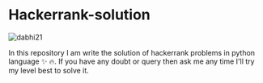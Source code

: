 # Hackerrank-solution

<p align="left"> <img src="https://komarev.com/ghpvc/?username=dabhi21&label=Repository%20views&color=0e75b6&style=flat" alt="dabhi21" /></p>

In this repository I am write the solution of hackerrank problems in python language ✨ 🔥.
If you have any doubt or query then ask me any time I'll try my level best to solve it.
